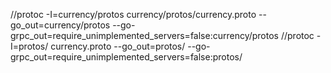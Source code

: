 //protoc -I=currency/protos currency/protos/currency.proto --go_out=currency/protos --go-grpc_out=require_unimplemented_servers=false:currency/protos
//protoc -I=protos/ currency.proto --go_out=protos/ --go-grpc_out=require_unimplemented_servers=false:protos/